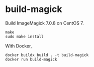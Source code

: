 # build-magick

Build ImageMagick 7.0.8 on CentOS 7.

    make
    sudo make install

With Docker,

    docker buildx build . -t build-magick
    docker run build-magick
